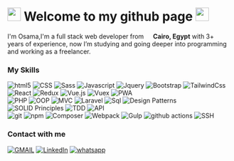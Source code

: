 <h1><img src="https://emojis.slackmojis.com/emojis/images/1531849430/4246/blob-sunglasses.gif?1531849430" width="30"/> Welcome to my github page <img src="https://emojis.slackmojis.com/emojis/images/1643514869/8809/wave_hello.gif" width="30"/> </h1>

<p>I'm Osama,I'm a full stack web developer from  <img src="https://cdn-icons-png.flaticon.com/512/323/323324.png" width="13"/> <b>Cairo, Egypt</b> with 3+ years of experience, now I’m studying and going deeper into programming and working as a freelancer.</p>
<h3>My Skills</h3>

<p>
<img alt="html5" src="https://img.shields.io/badge/-HTML5-E34F26?logo=html5&logoColor=white" />
<img alt="CSS" src="https://img.shields.io/badge/-CSS-1A6FB4?logo=css3&logoColor=white" />
<img alt="Sass" src="https://img.shields.io/badge/-Sass-CC6699?logo=sass&logoColor=white" />
<img alt="Javascript" src="https://img.shields.io/badge/-Javascript-F7C327?logo=javascript&logoColor=white" />
<img alt="Jquery" src="https://img.shields.io/badge/-Jquery-0063A6?logo=jquery&logoColor=white" />
<img alt="Bootstrap" src="https://img.shields.io/badge/-Bootstrap-7010EF?logo=Bootstrap&logoColor=white" />
<img alt="TailwindCss" src="https://img.shields.io/badge/-TailwindCss-14BAB2?logo=TailwindCss&logoColor=white" />
<br />
<img alt="React" src="https://img.shields.io/badge/-React-09BBDB?logo=react&logoColor=white" />
<img alt="Redux" src="https://img.shields.io/badge/-Redux-7248B7?logo=Redux&logoColor=white" />
<img alt="Vue.js" src="https://img.shields.io/badge/-Vue.js-3FB27F?logo=Vue.js&logoColor=white" />
<img alt="Vuex" src="https://img.shields.io/badge/-Vuex-3FB27F" />
<img alt="PWA" src="https://img.shields.io/badge/-Progressive Web Applications-570FC2?logo=PWA&logoColor=white" />
<br />
<img alt="PHP" src="https://img.shields.io/badge/-PHP-7377AD?logo=PHP&logoColor=white" />
<img alt="OOP" src="https://img.shields.io/badge/-OOP-7377AD" />
<img alt="MVC" src="https://img.shields.io/badge/-MVC-7377AD" />
<img alt="Laravel" src="https://img.shields.io/badge/-Laravel-E84B35?logo=Laravel&logoColor=white" />
<img alt="Sql" src="https://img.shields.io/badge/-SQL-42759C?logo=MySql&logoColor=white" />
<img alt="Design Patterns" src="https://img.shields.io/badge/-Design Patterns-7377AD" />
<img alt="SOLID Principles" src="https://img.shields.io/badge/-SOLID Principles-7377AD" />
<img alt="TDD" src="https://img.shields.io/badge/-TDD-7377AD" />
<img alt="API" src="https://img.shields.io/badge/-API-7377AD" />
<br />
<img alt="git" src="https://img.shields.io/badge/-Git-F05032?logo=git&logoColor=white" />
<img alt="npm" src="https://img.shields.io/badge/-NPM-CB3837?logo=npm&logoColor=white" />
<img alt="Composer" src="https://img.shields.io/badge/-Composer-2E1E05?logo=Composer&logoColor=white" />
<img alt="Webpack" src="https://img.shields.io/badge/-Webpack-8DD6F9?logo=webpack&logoColor=white" /> 
<img alt="Gulp" src="https://img.shields.io/badge/-Gulp-EC484A?logo=Gulp&logoColor=white" /> 
<img alt="github actions" src="https://img.shields.io/badge/-Github_Actions-2088FF?logo=github-actions&logoColor=white" />
<img alt="SSH" src="https://img.shields.io/badge/-SSH-1D1D1D" />
</p>
  
<h3>Contact with me</h3>
<p><a href="mailto:osamasaad1237@gmail.com" target="_blank"><img alt="GMAIL" src="https://img.shields.io/badge/GMAIL-CE493B.svg?&style=for-the-badge&logo=GMAIL&logoColor=white" /></a> <a href="https://www.linkedin.com/in/osama-saad-532082205" target="_blank"><img alt="LinkedIn" src="https://img.shields.io/badge/linkedin-%230077B5.svg?&style=for-the-badge&logo=linkedin&logoColor=white" /></a> <a href="https://wa.me/201093601824" target="_blank"><img alt="whatsapp" src="https://img.shields.io/badge/whatsapp-1B9511.svg?&style=for-the-badge&logo=whatsapp&logoColor=white" /></a>
</p>

